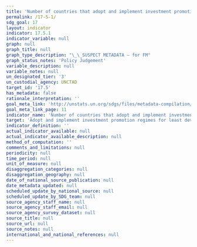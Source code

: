 ```yaml
---
title: 'Number of countries that adopt and implement investment promotion regimes for least developed countries'
permalink: /17-5-1/
sdg_goal: 17
layout: indicator
indicator: 17.5.1
indicator_variable: null
graph: null
graph_title: null
graph_type_description: "\_\_SUSPECT METADATA – for FM"
graph_status_notes: 'Policy Judgement'
variable_description: null
variable_notes: null
un_designated_tier: '3'
un_custodial_agency: UNCTAD
target_id: '17.5'
has_metadata: false
rationale_interpretation: ''
goal_meta_link: 'http://unstats.un.org/sdgs/files/metadata-compilation/Metadata-Goal-17.pdf'
goal_meta_link_page: 11
indicator_name: 'Number of countries that adopt and implement investment promotion regimes for least developed countries'
target: 'Adopt and implement investment promotion regimes for least developed countries.'
indicator_definition: ''
actual_indicator_available: null
actual_indicator_available_description: null
method_of_computation: ''
comments_and_limitations: null
periodicity: null
time_period: null
unit_of_measure: null
disaggregation_categories: null
disaggregation_geography: null
date_of_national_source_publication: null
date_metadata_updated: null
scheduled_update_by_national_source: null
scheduled_update_by_SDG_team: null
source_agency_staff_name: null
source_agency_staff_email: null
source_agency_survey_dataset: null
source_title: null
source_url: null
source_notes: null
international_and_national_references: null
---
```

